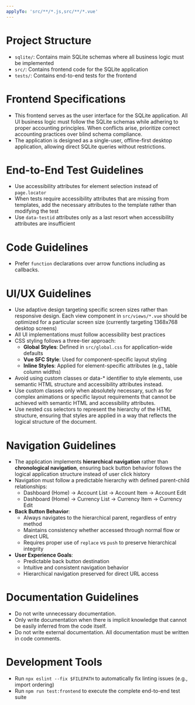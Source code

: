 ```yaml
---
applyTo: 'src/**/*.js,src/**/*.vue'
---
```


# Project Structure
- `sqlite/`: Contains main SQLite schemas where all business logic must be implemented
- `src/`: Contains frontend code for the SQLite application
- `tests/`: Contains end-to-end tests for the frontend

# Frontend Specifications
- This frontend serves as the user interface for the SQLite application. All UI business logic must follow the SQLite schemas while adhering to proper accounting principles. When conflicts arise, prioritize correct accounting practices over blind schema compliance.
- The application is designed as a single-user, offline-first desktop application, allowing direct SQLite queries without restrictions.

# End-to-End Test Guidelines
- Use accessibility attributes for element selection instead of `page.locator`
- When tests require accessibility attributes that are missing from templates, add the necessary attributes to the template rather than modifying the test
- Use `data-testid` attributes only as a last resort when accessibility attributes are insufficient

# Code Guidelines
- Prefer `function` declarations over arrow functions including as callbacks.

# UI/UX Guidelines
- Use adaptive design targeting specific screen sizes rather than responsive design. Each view component in `src/views/*.vue` should be optimized for a particular screen size (currently targeting 1368x768 desktop screens)
- All UI implementations must follow accessibility best practices
- CSS styling follows a three-tier approach:
  - **Global Styles**: Defined in `src/global.css` for application-wide defaults
  - **Vue SFC Style**: Used for component-specific layout styling
  - **Inline Styles**: Applied for element-specific attributes (e.g., table column widths)
- Avoid using custom classes or data-* identifier to style elements, use semantic HTML structure and accessibility attributes instead.
- Use custom classes only when absolutely necessary, such as for complex animations or specific layout requirements that cannot be achieved with semantic HTML and accessibility attributes.
- Use nested css selectors to represent the hierarchy of the HTML structure, ensuring that styles are applied in a way that reflects the logical structure of the document.

# Navigation Guidelines
- The application implements **hierarchical navigation** rather than **chronological navigation**, ensuring back button behavior follows the logical application structure instead of user click history
- Navigation must follow a predictable hierarchy with defined parent-child relationships:
  - Dashboard (Home) → Account List → Account Item → Account Edit
  - Dashboard (Home) → Currency List → Currency Item → Currency Edit
- **Back Button Behavior**:
  - Always navigates to the hierarchical parent, regardless of entry method
  - Maintains consistency whether accessed through normal flow or direct URL
  - Requires proper use of `replace` vs `push` to preserve hierarchical integrity
- **User Experience Goals**:
  - Predictable back button destination
  - Intuitive and consistent navigation behavior
  - Hierarchical navigation preserved for direct URL access

# Documentation Guidelines
- Do not write unnecessary documentation.
- Only write documentation when there is implicit knowledge that cannot be easily inferred from the code itself.
- Do not write external documentation. All documentation must be written in code comments.

# Development Tools
- Run `npx eslint --fix $FILEPATH` to automatically fix linting issues (e.g., import ordering)
- Run `npm run test:frontend` to execute the complete end-to-end test suite
